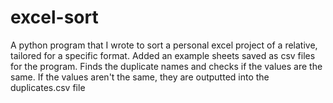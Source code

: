 # excel-sort
A python program that I wrote to sort a personal excel project of a relative, tailored for a specific format. 
Added an example sheets saved as csv files for the program.
Finds the duplicate names and checks if the values are the same. If the values aren't the same, they are outputted into the duplicates.csv file
